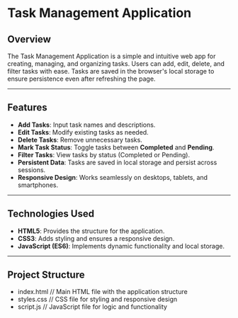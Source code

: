 # Task Management Application

## **Overview**
The Task Management Application is a simple and intuitive web app for creating, managing, and organizing tasks. Users can add, edit, delete, and filter tasks with ease. Tasks are saved in the browser's local storage to ensure persistence even after refreshing the page.

---

## **Features**
- **Add Tasks**: Input task names and descriptions.
- **Edit Tasks**: Modify existing tasks as needed.
- **Delete Tasks**: Remove unnecessary tasks.
- **Mark Task Status**: Toggle tasks between **Completed** and **Pending**.
- **Filter Tasks**: View tasks by status (Completed or Pending).
- **Persistent Data**: Tasks are saved in local storage and persist across sessions.
- **Responsive Design**: Works seamlessly on desktops, tablets, and smartphones.

---

## **Technologies Used**
- **HTML5**: Provides the structure for the application.
- **CSS3**: Adds styling and ensures a responsive design.
- **JavaScript (ES6)**: Implements dynamic functionality and local storage.

---
## **Project Structure**
- index.html          // Main HTML file with the application structure
- styles.css          // CSS file for styling and responsive design
- script.js           // JavaScript file for logic and functionality